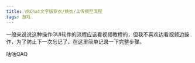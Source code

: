 ```yaml
---
title: VRChat文字版穿衣/换衣/上传模型流程
tags: 游戏
---
```


<!--more-->

一般来说说这种操作GUI软件的流程应该看视频教程的，但我不喜欢边看视频边操作，为了防止下一次忘记了，在这里简单记录一下完整步骤。

咕咕QAQ
